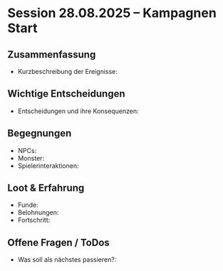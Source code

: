 # Session 28.08.2025 – Kampagnen Start

## Zusammenfassung
- Kurzbeschreibung der Ereignisse:

## Wichtige Entscheidungen
- Entscheidungen und ihre Konsequenzen:

## Begegnungen
- NPCs:
- Monster:
- Spielerinteraktionen:

## Loot & Erfahrung
- Funde:
- Belohnungen:
- Fortschritt:

## Offene Fragen / ToDos
- Was soll als nächstes passieren?:
